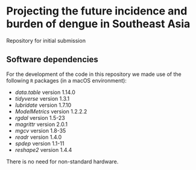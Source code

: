# Projecting the future incidence and burden of dengue in Southeast Asia

Repository for initial submission


## Software dependencies

For the development of the code in this repository we made use of the following `R` packages (in a macOS environment):

- *data.table* version 1.14.0
- *tidyverse* version 1.3.1
- *lubridate* version 1.7.10
- *ModelMetrics* version 1.2.2.2
- *rgdal* version 1.5-23
- *magrittr* version 2.0.1
- *mgcv* version 1.8-35
- *readr* version 1.4.0
- *spdep* version 1.1-11
- *reshape2* version 1.4.4

There is no need for non-standard hardware. 


